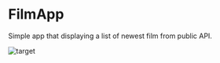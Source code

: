 # FilmApp

Simple app that displaying a list of newest film from public API.

![target](https://github.com/ivanshevel/FilmApp/blob/main/animation.gif)